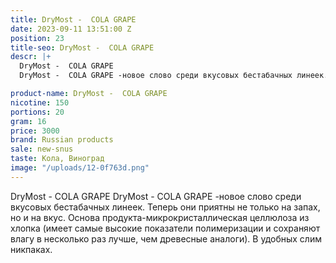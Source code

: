 ```yaml
---
title: DryMost -  COLA GRAPE
date: 2023-09-11 13:51:00 Z
position: 23
title-seo: DryMost -  COLA GRAPE
descr: |+
  DryMost -  COLA GRAPE
  DryMost -  COLA GRAPE -новое слово среди вкусовых бестабачных линеек. Теперь они приятны не только на запах, но и на вкус. Основа продукта-микрокристаллическая целлюлоза из хлопка (имеет самые высокие показатели полимеризации и сохраняют влагу в несколько раз лучше, чем древесные аналоги). В удобных слим никпаках.

product-name: DryMost -  COLA GRAPE
nicotine: 150
portions: 20
gram: 16
price: 3000
brand: Russian products
sale: new-snus
taste: Кола, Виноград
image: "/uploads/12-0f763d.png"
---
```


DryMost -  COLA GRAPE
DryMost -  COLA GRAPE -новое слово среди вкусовых бестабачных линеек. Теперь они приятны не только на запах, но и на вкус. Основа продукта-микрокристаллическая целлюлоза из хлопка (имеет самые высокие показатели полимеризации и сохраняют влагу в несколько раз лучше, чем древесные аналоги). В удобных слим никпаках.

